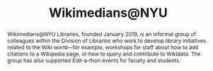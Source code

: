 ---
pid: wikimedians
done: true
title: Wikimedians@NYU
category: Other
tags:
- public-humanities
abstract: Wikimedians@NYU Libraries, founded January 2019, is an informal group of
  colleagues within the Division of Libraries who work to develop library initiatives
  related to the Wiki world—for example, workshops for staff about how to add citations
  to a Wikipedia page, or how to query and contribute to Wikidata. The group has also
  supported Edit-a-thon events for faculty and students.
pis:
- provo
- karlin
order: '003'
layout: project
---